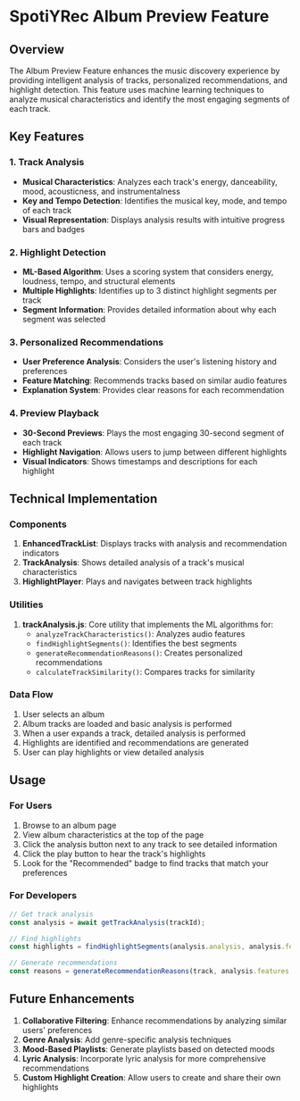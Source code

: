# SpotiYRec Album Preview Feature

## Overview

The Album Preview Feature enhances the music discovery experience by providing intelligent analysis of tracks, personalized recommendations, and highlight detection. This feature uses machine learning techniques to analyze musical characteristics and identify the most engaging segments of each track.

## Key Features

### 1. Track Analysis

- **Musical Characteristics**: Analyzes each track's energy, danceability, mood, acousticness, and instrumentalness
- **Key and Tempo Detection**: Identifies the musical key, mode, and tempo of each track
- **Visual Representation**: Displays analysis results with intuitive progress bars and badges

### 2. Highlight Detection

- **ML-Based Algorithm**: Uses a scoring system that considers energy, loudness, tempo, and structural elements
- **Multiple Highlights**: Identifies up to 3 distinct highlight segments per track
- **Segment Information**: Provides detailed information about why each segment was selected

### 3. Personalized Recommendations

- **User Preference Analysis**: Considers the user's listening history and preferences
- **Feature Matching**: Recommends tracks based on similar audio features
- **Explanation System**: Provides clear reasons for each recommendation

### 4. Preview Playback

- **30-Second Previews**: Plays the most engaging 30-second segment of each track
- **Highlight Navigation**: Allows users to jump between different highlights
- **Visual Indicators**: Shows timestamps and descriptions for each highlight

## Technical Implementation

### Components

1. **EnhancedTrackList**: Displays tracks with analysis and recommendation indicators
2. **TrackAnalysis**: Shows detailed analysis of a track's musical characteristics
3. **HighlightPlayer**: Plays and navigates between track highlights

### Utilities

1. **trackAnalysis.js**: Core utility that implements the ML algorithms for:
   - `analyzeTrackCharacteristics()`: Analyzes audio features
   - `findHighlightSegments()`: Identifies the best segments
   - `generateRecommendationReasons()`: Creates personalized recommendations
   - `calculateTrackSimilarity()`: Compares tracks for similarity

### Data Flow

1. User selects an album
2. Album tracks are loaded and basic analysis is performed
3. When a user expands a track, detailed analysis is performed
4. Highlights are identified and recommendations are generated
5. User can play highlights or view detailed analysis

## Usage

### For Users

1. Browse to an album page
2. View album characteristics at the top of the page
3. Click the analysis button next to any track to see detailed information
4. Click the play button to hear the track's highlights
5. Look for the "Recommended" badge to find tracks that match your preferences

### For Developers

```javascript
// Get track analysis
const analysis = await getTrackAnalysis(trackId);

// Find highlights
const highlights = findHighlightSegments(analysis.analysis, analysis.features);

// Generate recommendations
const reasons = generateRecommendationReasons(track, analysis.features, userPreferences);
```

## Future Enhancements

1. **Collaborative Filtering**: Enhance recommendations by analyzing similar users' preferences
2. **Genre Analysis**: Add genre-specific analysis techniques
3. **Mood-Based Playlists**: Generate playlists based on detected moods
4. **Lyric Analysis**: Incorporate lyric analysis for more comprehensive recommendations
5. **Custom Highlight Creation**: Allow users to create and share their own highlights 